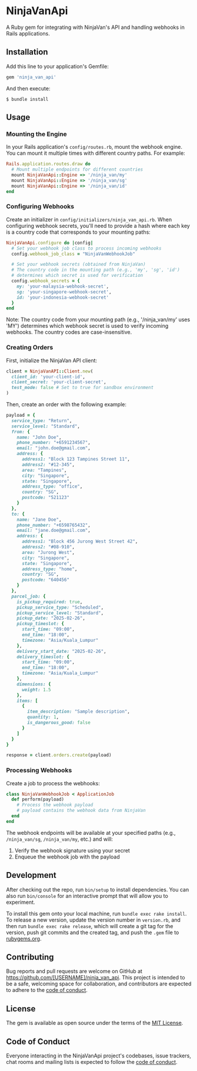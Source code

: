 # NinjaVanApi

A Ruby gem for integrating with NinjaVan's API and handling webhooks in Rails applications.

## Installation

Add this line to your application's Gemfile:

```ruby
gem 'ninja_van_api'
```

And then execute:

    $ bundle install

## Usage

### Mounting the Engine

In your Rails application's `config/routes.rb`, mount the webhook engine. You can mount it multiple times with different country paths. For example:

```ruby
Rails.application.routes.draw do
  # Mount multiple endpoints for different countries
  mount NinjaVanApi::Engine => '/ninja_van/my'
  mount NinjaVanApi::Engine => '/ninja_van/sg'
  mount NinjaVanApi::Engine => '/ninja_van/id'
end
```

### Configuring Webhooks

Create an initializer in `config/initializers/ninja_van_api.rb`. When configuring webhook secrets, you'll need to provide a hash where each key is a country code that corresponds to your mounting paths:

```ruby
NinjaVanApi.configure do |config|
  # Set your webhook job class to process incoming webhooks
  config.webhook_job_class = "NinjaVanWebhookJob"

  # Set your webhook secrets (obtained from NinjaVan)
  # The country code in the mounting path (e.g., 'my', 'sg', 'id')
  # determines which secret is used for verification
  config.webhook_secrets = {
    my: 'your-malaysia-webhook-secret',
    sg: 'your-singapore-webhook-secret',
    id: 'your-indonesia-webhook-secret'
  }
end
```

Note: The country code from your mounting path (e.g., '/ninja_van/my' uses 'MY') determines which webhook secret is used to verify incoming webhooks. The country codes are case-insensitive.

### Creating Orders

First, initialize the NinjaVan API client:

```ruby
client = NinjaVanAPI::Client.new(
  client_id: 'your-client-id',
  client_secret: 'your-client-secret',
  test_mode: false # Set to true for sandbox environment
)
```

Then, create an order with the following example:

```ruby
payload = {
  service_type: "Return",
  service_level: "Standard",
  from: {
    name: "John Doe",
    phone_number: "+6591234567",
    email: "john.doe@gmail.com",
    address: {
      address1: "Block 123 Tampines Street 11",
      address2: "#12-345",
      area: "Tampines",
      city: "Singapore",
      state: "Singapore",
      address_type: "office",
      country: "SG",
      postcode: "521123"
    }
  },
  to: {
    name: "Jane Doe",
    phone_number: "+6598765432",
    email: "jane.doe@gmail.com",
    address: {
      address1: "Block 456 Jurong West Street 42",
      address2: "#08-910",
      area: "Jurong West",
      city: "Singapore",
      state: "Singapore",
      address_type: "home",
      country: "SG",
      postcode: "640456"
    }
  },
  parcel_job: {
    is_pickup_required: true,
    pickup_service_type: "Scheduled",
    pickup_service_level: "Standard",
    pickup_date: "2025-02-26",
    pickup_timeslot: {
      start_time: "09:00",
      end_time: "18:00",
      timezone: "Asia/Kuala_Lumpur"
    },
    delivery_start_date: "2025-02-26",
    delivery_timeslot: {
      start_time: "09:00",
      end_time: "18:00",
      timezone: "Asia/Kuala_Lumpur"
    },
    dimensions: {
      weight: 1.5
    },
    items: [
      {
        item_description: "Sample description",
        quantity: 1,
        is_dangerous_good: false
      }
    ]
  }
}

response = client.orders.create(payload)
```

### Processing Webhooks

Create a job to process the webhooks:

```ruby
class NinjaVanWebhookJob < ApplicationJob
  def perform(payload)
    # Process the webhook payload
    # payload contains the webhook data from NinjaVan
  end
end
```

The webhook endpoints will be available at your specified paths (e.g., `/ninja_van/sg`, `/ninja_van/my`, etc.) and will:

1. Verify the webhook signature using your secret
2. Enqueue the webhook job with the payload

## Development

After checking out the repo, run `bin/setup` to install dependencies. You can also run `bin/console` for an interactive prompt that will allow you to experiment.

To install this gem onto your local machine, run `bundle exec rake install`. To release a new version, update the version number in `version.rb`, and then run `bundle exec rake release`, which will create a git tag for the version, push git commits and the created tag, and push the `.gem` file to [rubygems.org](https://rubygems.org).

## Contributing

Bug reports and pull requests are welcome on GitHub at https://github.com/[USERNAME]/ninja_van_api. This project is intended to be a safe, welcoming space for collaboration, and contributors are expected to adhere to the [code of conduct](https://github.com/[USERNAME]/ninja_van_api/blob/main/CODE_OF_CONDUCT.md).

## License

The gem is available as open source under the terms of the [MIT License](https://opensource.org/licenses/MIT).

## Code of Conduct

Everyone interacting in the NinjaVanApi project's codebases, issue trackers, chat rooms and mailing lists is expected to follow the [code of conduct](https://github.com/[USERNAME]/ninja_van_api/blob/main/CODE_OF_CONDUCT.md).
